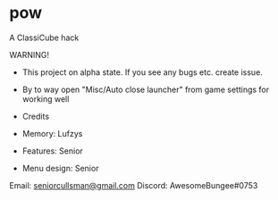 # pow
A ClassiCube hack

WARNING!

- This project on alpha state. If you see any bugs etc. create issue.
- By to way open "Misc/Auto close launcher" from game settings for working well

- Credits 

- Memory: Lufzys
- Features: Senior
- Menu design: Senior

Email: seniorcullsman@gmail.com
Discord: AwesomeBungee#0753
